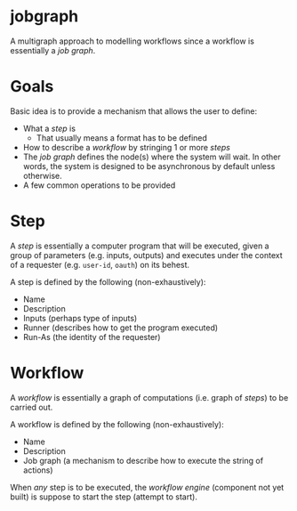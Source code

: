 # jobgraph
A multigraph approach to modelling workflows since a workflow is essentially a
_job graph_.

# Goals

Basic idea is to provide a mechanism that allows the user to define:
- What a _step_ is
  - That usually means a format has to be defined
- How to describe a _workflow_ by stringing 1 or more _steps_ 
- The _job graph_ defines the node(s) where the system will wait. In other
  words, the system is designed to be asynchronous by default unless otherwise.
- A few common operations to be provided 

# Step

A _step_ is essentially a computer program that will be executed, given a group
of parameters (e.g. inputs, outputs) and executes under the context of a
requester (e.g. `user-id`, `oauth`) on its behest.

A step is defined by the following (non-exhaustively):
- Name
- Description
- Inputs (perhaps type of inputs)
- Runner (describes how to get the program executed)
- Run-As (the identity of the requester)

# Workflow

A _workflow_ is essentially a graph of computations (i.e. graph of _steps_) to
be carried out.

A workflow is defined by the following (non-exhaustively):
- Name
- Description
- Job graph (a mechanism to describe how to execute the string of actions)

When _any_ step is to be executed, the _workflow engine_ (component not yet
built) is suppose to start the step (attempt to start).

